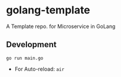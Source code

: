 # golang-template
A Template repo. for Microservice in GoLang

## Development

`go run main.go`
- For Auto-reload: `air`
